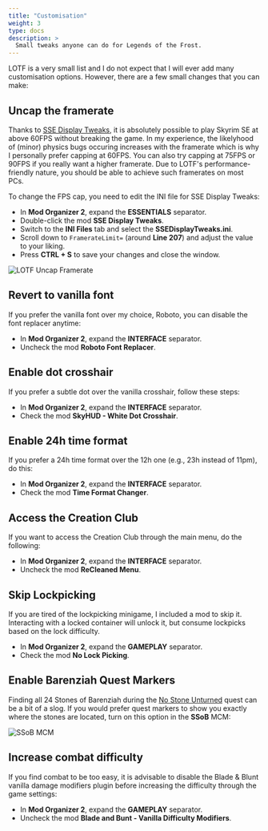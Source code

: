 ```yaml
---
title: "Customisation"
weight: 3
type: docs
description: >
  Small tweaks anyone can do for Legends of the Frost.
---
```


LOTF is a very small list and I do not expect that I will ever add many customisation options. However, there are a few small changes that you can make:

## Uncap the framerate

Thanks to [SSE Display Tweaks](https://www.nexusmods.com/skyrimspecialedition/mods/34705), it is absolutely possible to play Skyrim SE at above 60FPS without breaking the game. In my experience, the likelyhood of (minor) physics bugs occuring increases with the framerate which is why I personally prefer capping at 60FPS. You can also try capping at 75FPS or 90FPS if you really want a higher framerate. Due to LOTF's performance-friendly nature, you should be able to achieve such framerates on most PCs.

To change the FPS cap, you need to edit the INI file for SSE Display Tweaks:

- In **Mod Organizer 2**, expand the **ESSENTIALS** separator.
- Double-click the mod **SSE Display Tweaks**.
- Switch to the **INI Files** tab and select the **SSEDisplayTweaks.ini**.
- Scroll down to `FramerateLimit=` (around **Line 207**) and adjust the value to your liking.
- Press **CTRL + S** to save your changes and close the window.

![LOTF Uncap Framerate](/Pictures/lotf/lotf-uncap-framerate.png)

## Revert to vanilla font

If you prefer the vanilla font over my choice, Roboto, you can disable the font replacer anytime:

- In **Mod Organizer 2**, expand the **INTERFACE** separator.
- Uncheck the mod **Roboto Font Replacer**.

## Enable dot crosshair

If you prefer a subtle dot over the vanilla crosshair, follow these steps:

- In **Mod Organizer 2**, expand the **INTERFACE** separator.
- Check the mod **SkyHUD - White Dot Crosshair**.

## Enable 24h time format

If you prefer a 24h time format over the 12h one (e.g., 23h instead of 11pm), do this:

- In **Mod Organizer 2**, expand the **INTERFACE** separator.
- Check the mod **Time Format Changer**.

## Access the Creation Club

If you want to access the Creation Club through the main menu, do the following:

- In **Mod Organizer 2**, expand the **INTERFACE** separator.
- Uncheck the mod **ReCleaned Menu**.

## Skip Lockpicking

If you are tired of the lockpicking minigame, I included a mod to skip it. Interacting with a locked container will unlock it, but consume lockpicks based on the lock difficulty.

- In **Mod Organizer 2**, expand the **GAMEPLAY** separator.
- Check the mod **No Lock Picking**.

## Enable Barenziah Quest Markers

Finding all 24 Stones of Barenziah during the [No Stone Unturned](https://en.uesp.net/wiki/Skyrim:No_Stone_Unturned) quest can be a bit of a slog. If you would prefer quest markers to show you exactly where the stones are located, turn on this option in the **SSoB** MCM:

![SSoB MCM](/Pictures/lotf/lotf-ssob-mcm.jpg)

## Increase combat difficulty

If you find combat to be too easy, it is advisable to disable the Blade & Blunt vanilla damage modifiers plugin before increasing the difficulty through the game settings:

- In **Mod Organizer 2**, expand the **GAMEPLAY** separator.
- Uncheck the mod **Blade and Bunt - Vanilla Difficulty Modifiers**.